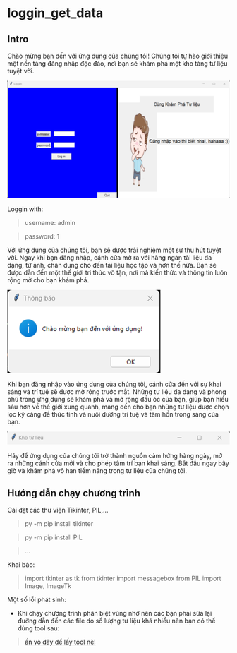 # loggin_get_data

## Intro
Chào mừng bạn đến với ứng dụng của chúng tôi! Chúng tôi tự hào giới thiệu một nền tảng đăng nhập độc đáo, nơi bạn sẽ khám phá một kho tàng tư liệu tuyệt vời.

![loggin](https://github.com/huyvu15/loggin_get_data/blob/main/loggin.png)

Loggin with:

> username: admin

> password: 1

Với ứng dụng của chúng tôi, bạn sẽ được trải nghiệm một sự thu hút tuyệt vời. Ngay khi bạn đăng nhập, cánh cửa mở ra với hàng ngàn tài liệu đa dạng, từ ảnh, chân dung cho đến tài liệu học tập và hơn thế nữa. Bạn sẽ được dẫn đến một thế giới tri thức vô tận, nơi mà kiến thức và thông tin luôn rộng mở cho bạn khám phá.

![welcome](https://github.com/huyvu15/loggin_get_data/blob/main/welcome.png)

Khi bạn đăng nhập vào ứng dụng của chúng tôi, cánh cửa đến với sự khai sáng và trí tuệ sẽ được mở rộng trước mắt. Những tư liệu đa dạng và phong phú trong ứng dụng sẽ khám phá và mở rộng đầu óc của bạn, giúp bạn hiểu sâu hơn về thế giới xung quanh, mang đến cho bạn những tư liệu được chọn lọc kỹ càng để thức tỉnh và nuôi dưỡng trí tuệ và tâm hồn trong sáng của bạn.

![tư liệu](https://github.com/huyvu15/loggin_get_data/blob/main/Tu_lieu.png)

Hãy để ứng dụng của chúng tôi trở thành nguồn cảm hứng hàng ngày, mở ra những cánh cửa mới và cho phép tâm trí bạn khai sáng. Bắt đầu ngay bây giờ và khám phá vô hạn tiềm năng trong tư liệu của chúng tôi.

## Hướng dẫn chạy chương trình
Cài đặt các thư viện Tikinter, PIL,...

> py -m pip install tikinter

> py -m pip install PIL

> ...

Khai báo:

> import tkinter as tk
> from tkinter import messagebox
> from PIL import Image, ImageTk

Một số lỗi phát sinh:

- Khi chạy chương trình phân biệt vùng nhớ nên các bạn phải sửa lại đường dẫn đến các file do số lượng tư liệu khá nhiều nên bạn có thể dùng tool sau:

> [ấn vô đây để lấy tool nè!](https://github.com/huyvu15/loggin_get_data/blob/main/enter_path.py)